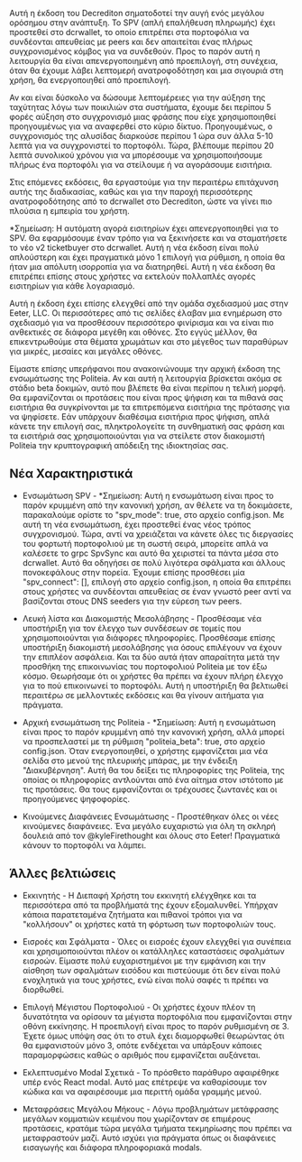 Αυτή η έκδοση του Decrediton σηματοδοτεί την αυγή ενός μεγάλου ορόσημου στην ανάπτυξη. Το SPV (απλή επαλήθευση πληρωμής) έχει προστεθεί στο dcrwallet, το οποίο επιτρέπει στα πορτοφόλια να συνδέονται απευθείας με peers και δεν απαιτείται ένας πλήρως συγχρονισμένος κόμβος για να συνδεθούν. Προς το παρόν αυτή η λειτουργία θα είναι απενεργοποιημένη από προεπιλογή, στη συνέχεια, όταν θα έχουμε λάβει λεπτομερή ανατροφοδότηση και μια σιγουριά στη χρήση, θα ενεργοποιηθεί από προεπιλογή.

Αν και είναι δύσκολο να δώσουμε λεπτομέρειες για την αύξηση της ταχύτητας λόγω των ποικιλιών στα συστήματα, έχουμε δει περίπου 5 φορές αύξηση στο συγχρονισμό μιας φράσης που είχε χρησιμοποιηθεί προηγουμένως για να αναφερθεί στο κύριο δίκτυο. Προηγουμένως, ο συγχρονισμός της αλυσίδας διαρκούσε περίπου 1 ώρα συν άλλα 5-10 λεπτά για να συγχρονιστεί το πορτοφόλι. Τώρα, βλέπουμε περίπου 20 λεπτά συνολικού χρόνου για να μπορέσουμε να χρησιμοποιήσουμε πλήρως ένα πορτοφόλι για να στείλουμε ή να αγοράσουμε εισιτήρια.

Στις επόμενες εκδόσεις, θα εργαστούμε για την περαιτέρω επιτάχυνση αυτής της διαδικασίας, καθώς και για την παροχή περισσότερης ανατροφοδότησης από το dcrwallet στο Decrediton, ώστε να γίνει πιο πλούσια η εμπειρία του χρήστη.

*Σημείωση: Η αυτόματη αγορά εισιτηρίων έχει απενεργοποιηθεί για το SPV. Θα εφαρμόσουμε έναν τρόπο για να ξεκινήσετε και να σταματήσετε το νέο v2 ticketbuyer στο dcrwallet. Αυτή η νέα έκδοση είναι πολύ απλούστερη και έχει πραγματικά μόνο 1 επιλογή για ρύθμιση, η οποία θα ήταν μια απόλυτη ισορροπία για να διατηρηθεί. Αυτή η νέα έκδοση θα επιτρέπει επίσης στους χρήστες να εκτελούν πολλαπλές αγορές εισιτηρίων για κάθε λογαριασμό.

Αυτή η έκδοση έχει επίσης ελεγχθεί από την ομάδα σχεδιασμού μας στην Eeter, LLC. Οι περισσότερες από τις σελίδες έλαβαν μια ενημέρωση στο σχεδιασμό για να προσθέσουν περισσότερο φινίρισμα και να είναι πιο ανθεκτικές σε διάφορα μεγέθη και οθόνες. Στο εγγύς μέλλον, θα επικεντρωθούμε στα θέματα χρωμάτων και στο μέγεθος των παραθύρων για μικρές, μεσαίες και μεγάλες οθόνες.

Είμαστε επίσης υπερήφανοι που ανακοινώνουμε την αρχική έκδοση της ενσωμάτωσης της Politeia. Αν και αυτή η λειτουργία βρίσκεται ακόμα σε στάδιο beta δοκιμών, αυτό που βλέπετε θα είναι περίπου η τελική μορφή. Θα εμφανίζονται οι προτάσεις που είναι προς ψήφιση και τα πιθανά σας εισιτήρια θα συγκρίνονται με τα επιτρεπόμενα εισιτήρια της πρότασης για να ψηφίσετε. Εάν υπάρχουν διαθέσιμα εισιτήρια προς ψήφιση, απλά κάνετε την επιλογή σας, πληκτρολογείτε τη συνθηματική σας φράση και τα εισιτήριά σας χρησιμοποιούνται για να στείλετε στον διακομιστή Politeia την κρυπτογραφική απόδειξη της ιδιοκτησίας σας.

## Νέα Χαρακτηριστικά

  - Ενσωμάτωση SPV - *Σημείωση: Αυτή η ενσωμάτωση είναι προς το παρόν κρυμμένη από την κανονική χρήση, αν θέλετε να τη δοκιμάσετε, παρακαλούμε ορίστε το "spv_mode": true, στο αρχείο config.json. Με αυτή τη νέα ενσωμάτωση, έχει προστεθεί ένας νέος τρόπος συγχρονισμού. Τώρα, αντί να χρειάζεται να κάνετε όλες τις διεργασίες του φορτωτή πορτοφολιού με τη σωστή σειρά, μπορείτε απλά να καλέσετε το grpc SpvSync και αυτό θα χειριστεί τα πάντα μέσα στο dcrwallet. Αυτό θα οδηγήσει σε πολύ λιγότερα σφάλματα και άλλους πονοκεφάλους στην πορεία. Έχουμε επίσης προσθέσει μία "spv_connect": [], επιλογή στο αρχείο config.json, η οποία θα επιτρέπει στους χρήστες να συνδέονται απευθείας σε έναν γνωστό peer αντί να βασίζονται στους DNS seeders για την εύρεση των peers.

  - Λευκή λίστα και Διακομιστής Μεσολάβησης - Προσθέσαμε νέα υποστήριξη για τον έλεγχο των συνδέσεων σε τομείς που χρησιμοποιούνται για διάφορες πληροφορίες. Προσθέσαμε επίσης υποστήριξη διακομιστή μεσολάβησης για όσους επιλέγουν να έχουν την επιπλέον ασφάλεια. Και τα δύο αυτά ήταν απαραίτητα μετά την προσθήκη της επικοινωνίας του πορτοφολιού Politeia με τον έξω κόσμο. Θεωρήσαμε ότι οι χρήστες θα πρέπει να έχουν πλήρη έλεγχο για το πού επικοινωνεί το πορτοφόλι. Αυτή η υποστήριξη θα βελτιωθεί περαιτέρω σε μελλοντικές εκδόσεις και θα γίνουν αιτήματα για πράγματα.

  - Αρχική ενσωμάτωση της Politeia - *Σημείωση: Αυτή η ενσωμάτωση είναι προς το παρόν κρυμμένη από την κανονική χρήση, αλλά μπορεί να προσπελαστεί με τη ρύθμιση "politeia_beta": true, στο αρχείο config.json. Όταν ενεργοποιηθεί, ο χρήστης εμφανίζεται μια νέα σελίδα στο μενού της πλευρικής μπάρας, με την ένδειξη "Διακυβέρνηση". Αυτή θα του δείξει τις πληροφορίες της Politeia, της οποίας οι πληροφορίες αντλούνται από ένα αίτημα στον ιστότοπο με τις προτάσεις. Θα τους εμφανίζονται οι τρέχουσες ζωντανές και οι προηγούμενες ψηφοφορίες.

  - Κινούμενες Διαφάνειες Ενσωμάτωσης - Προστέθηκαν όλες οι νέες κινούμενες διαφάνειες. Ένα μεγάλο ευχαριστώ για όλη τη σκληρή δουλειά από τον @kyleFirethought  και όλους στο Eeter! Πραγματικά κάνουν το πορτοφόλι να λάμπει.

## Άλλες βελτιώσεις

  - Εκκινητής - Η Διεπαφή Χρήστη του εκκινητή ελέγχθηκε και τα περισσότερα από τα προβλήματά της έχουν εξομαλυνθεί. Υπήρχαν κάποια παρατεταμένα ζητήματα και πιθανοί τρόποι για να "κολλήσουν" οι χρήστες κατά τη φόρτωση των πορτοφολιών τους.

  - Εισροές και Σφάλματα - Όλες οι εισροές έχουν ελεγχθεί για συνέπεια και χρησιμοποιούνται πλέον οι κατάλληλες καταστάσεις σφαλμάτων εισροών. Είμαστε πολύ ευχαριστημένοι με την εμφάνιση και την αίσθηση των σφαλμάτων εισόδου και πιστεύουμε ότι δεν είναι πολύ ενοχλητικά για τους χρήστες, ενώ είναι πολύ σαφές τι πρέπει να διορθωθεί.

  - Επιλογή Μέγιστου Πορτοφολιού - Οι χρήστες έχουν πλέον τη δυνατότητα να ορίσουν τα μέγιστα πορτοφόλια που εμφανίζονται στην οθόνη εκκίνησης. Η προεπιλογή είναι προς το παρόν ρυθμισμένη σε 3. Έχετε όμως υπόψη σας ότι το στυλ έχει διαμορφωθεί θεωρώντας ότι θα εμφανιστούν μόνο 3, οπότε ενδέχεται να υπάρξουν κάποιες παραμορφώσεις καθώς ο αριθμός που εμφανίζεται αυξάνεται.

  - Εκλεπτυσμένο Modal Σχετικά - Το πρόσθετο παράθυρο αφαιρέθηκε υπέρ ενός React modal. Αυτό μας επέτρεψε να καθαρίσουμε τον κώδικα και να αφαιρέσουμε μια περιττή ομάδα γραμμής μενού.

  - Μεταφράσεις Μεγάλου Μήκους - Λόγω προβλημάτων μετάφρασης μεγάλων κομματιών κειμένου που χωρίζονταν σε επιμέρους προτάσεις, κρατάμε τώρα μεγάλα τμήματα τεκμηρίωσης που πρέπει να μεταφραστούν μαζί. Αυτό ισχύει για πράγματα όπως οι διαφάνειες εισαγωγής και διάφορα πληροφοριακά modals.
